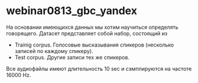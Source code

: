 # webinar0813_gbc_yandex

На основании имеющихся данных мы хотим научиться определять говорящего. Датасет представляет собой набор, состоящий из

* Trainig corpus. Голосовые высказывания спикеров (несколько записей по каждому спикеру).
* Test corpus. Другие записи тех же спикеров.

Все аудиофайлы имеют длительность 10 sec и сэмплируются на частоте 16000 Hz.
